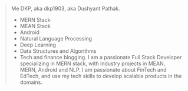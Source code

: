 > Me DKP, aka dkp1903, aka Dushyant Pathak. 
> - MERN Stack
> - MEAN Stack
> - Android
> - Natural Language Processing
> - Deep Learning
> - Data Structures and Algorithms
> - Tech and finance blogging. 
> I am a passionate Full Stack Developer specializing in MERN stack, with industry projects in
> MEAN, MERN, Android and NLP. 
> I am passionate about FinTech and EdTech, and use my tech skills to develop scalable products
> in the domains.
